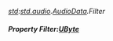 _[std](../../modules/std/std-module.md):[std.audio](../../modules/std/std-audio.md).[AudioData](../../modules/std/std-audio-audiodata.md).Filter_
##### Property Filter:[UByte](../../modules/wonkey/wonkey-types-ubyte.md)
